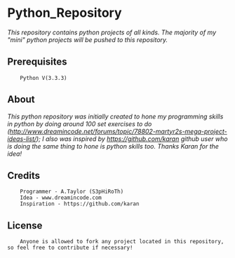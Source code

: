 Python_Repository
=================

*This repository contains python projects of all kinds. The majority of my "mini" python projects will be pushed to this repository.*

Prerequisites
------------------
        Python V(3.3.3)
About
------------------
*This python repository was initially created to hone my programming skills in python by doing around 100 set exercises to do (http://www.dreamincode.net/forums/topic/78802-martyr2s-mega-project-ideas-list/); I also was inspired by https://github.com/karan github user who is doing the same thing to hone is python skills too. Thanks Karan for the idea!*

Credits
------------------

        Programmer - A.Taylor (S3pHiRoTh)
        Idea - www.dreamincode.com
        Inspiration - https://github.com/karan

License
------------------

        Anyone is allowed to fork any project located in this repository, so feel free to contribute if necessary!
